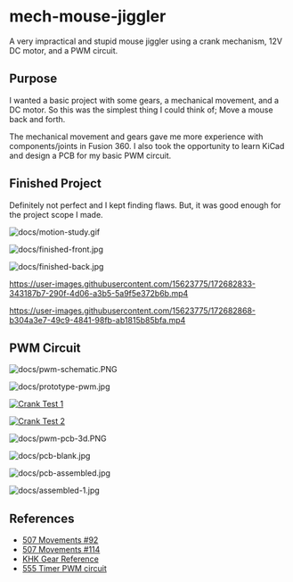# mech-mouse-jiggler

A very impractical and stupid mouse jiggler using a crank mechanism, 12V DC motor, and a PWM circuit.

## Purpose

I wanted a basic project with some gears, a mechanical movement, and a DC motor. 
So this was the simplest thing I could think of; Move a mouse back and forth.

The mechanical movement and gears gave me more experience with components/joints in Fusion 360.
I also took the opportunity to learn KiCad and design a PCB for my basic PWM circuit.

## Finished Project

Definitely not perfect and I kept finding flaws. But, it was good enough for the project scope I made.

![docs/motion-study.gif](docs/motion-study.gif)

![docs/finished-front.jpg](docs/finished-front.jpg)

![docs/finished-back.jpg](docs/finished-back.jpg)

https://user-images.githubusercontent.com/15623775/172682833-343187b7-290f-4d06-a3b5-5a9f5e372b6b.mp4

https://user-images.githubusercontent.com/15623775/172682868-b304a3e7-49c9-4841-98fb-ab1815b85bfa.mp4

## PWM Circuit

![docs/pwm-schematic.PNG](docs/pwm-schematic.PNG)

![docs/prototype-pwm.jpg](docs/prototype-pwm.jpg)

[![Crank Test 1](https://img.youtube.com/vi/KTGvGtsnRqs/0.jpg)](https://youtube.com/shorts/KTGvGtsnRqs)

[![Crank Test 2](https://img.youtube.com/vi/8-THsEUhmM4/0.jpg)](https://youtube.com/shorts/8-THsEUhmM4)

![docs/pwm-pcb-3d.PNG](docs/pwm-pcb-3d.PNG)

![docs/pcb-blank.jpg](docs/pcb-blank.jpg)

![docs/pcb-assembled.jpg](docs/pcb-assembled.jpg)

![docs/assembled-1.jpg](docs/assembled-1.jpg)

## References

- [507 Movements #92](http://507movements.com/mm_092.html)
- [507 Movements #114](http://507movements.com/mm_114.html)
- [KHK Gear Reference](https://khkgears.net/new/gear_knowledge/gear_technical_reference/involute_gear_profile.html)
- [555 Timer PWM circuit](http://www.555-timer-circuits.com/motor-pwm.html)
